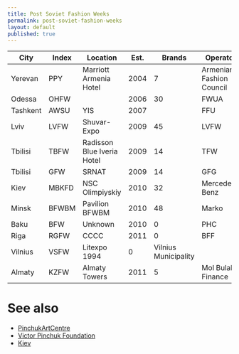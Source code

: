 ```yaml
---
title: Post Soviet Fashion Weeks
permalink: post-soviet-fashion-weeks
layout: default
published: true
---
```



|City|Index|Location|Est.|Brands|Operator|
|-|-|-|-|-|-|
|Yerevan|PPY|Marriott Armenia Hotel|2004|7|Armenian Fashion Council|
|Odessa|OHFW||2006|30|FWUA|
|Tashkent|AWSU|YIS|2007||FFU|
|Lviv|LVFW|Shuvar-Expo|2009|45|LVFW|
|Tbilisi|TBFW|Radisson Blue Iveria Hotel|2009|14|TFW|
|Tbilisi|GFW|SRNAT|2009|14|GFG|
|Kiev|MBKFD|NSC Olimpiyskiy|2010|32|Mercedes-Benz|
|Minsk|BFWBM|Pavilion BFWBM|2010|48|Marko|
|Baku|BFW|Unknown|2010|0|PHC|
|Riga|RGFW|CCCC|2011|0|BFF|
|Vilnius|VSFW|Litexpo 1994|0|Vilnius Municipality|
|Almaty|KZFW|Almaty Towers|2011|5|Mol Bulak Finance|

# See also

+ [PinchukArtCentre](pinchukartcentre)
+ [Victor Pinchuk Foundation](victor-pinchuk-foundation)
+ [Kiev](kiev)
